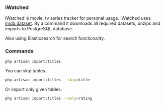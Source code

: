 ### iWatched

iWatched is movie, tv series tracker for personal usage. iWatched uses [imdb dataset](https://datasets.imdbws.com/). By a command it downloads all required datasets, unzips and imports to PostgreSQL database.

Also using Elasticsearch for search functionality.


### Commands

```sh
php artisan import:titles
```

You can skip tables.

```sh
php artisan import:titles --skip=title
```

Or import only given tables.

```sh
php artisan import:titles --only=rating
```
